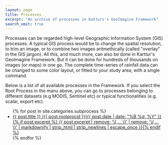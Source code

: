 ```yaml
---
layout: page
title: Processes
excerpt: "An archive of processes in Katturs's GeoImagine Framework"
search_omit: true
---
```


Processes can be regarded high-level Geographic Information System (GIS) processes. A typical GIS process would be to change the spatial resolution, to trim an image, or to combine two images aritmethically (called "overlay" in the GIS jargon). All this, and much more, can also be done in Karttur's GeoImagine Framework. But it can be done for hundreds of thousands on images (or maps) in one go. The complete time-series of rainfall data can be changed to some color layout, or fitted to your study area, with a single command.

Below is a list of all available processes in the Framework. If you select the Root Process in the manu above, you can go to processes belonging to different datasets (e.g MODIS, Sentinel etc) or typical functionalities (e.g. scalar, export etc).

<ul class="post-list">
{% for post in site.categories.subprocess %}
  <li><article><a href="{{ site.url }}/subprocess/{{ post.processurl }}">{{ post.title }} ({{ post.rootprocid }})<span class="entry-date"><time datetime="{{ post.date | date_to_xmlschema }}">{{ post.date | date: "%B %d, %Y" }}</time></span>{% if post.excerpt %} <span class="excerpt">{{ post.excerpt | remove: '\[ ... \]' | remove: '\( ... \)' | markdownify | strip_html | strip_newlines | escape_once }}</span>{% endif %}</a></article></li>
{% endfor %}
</ul>
